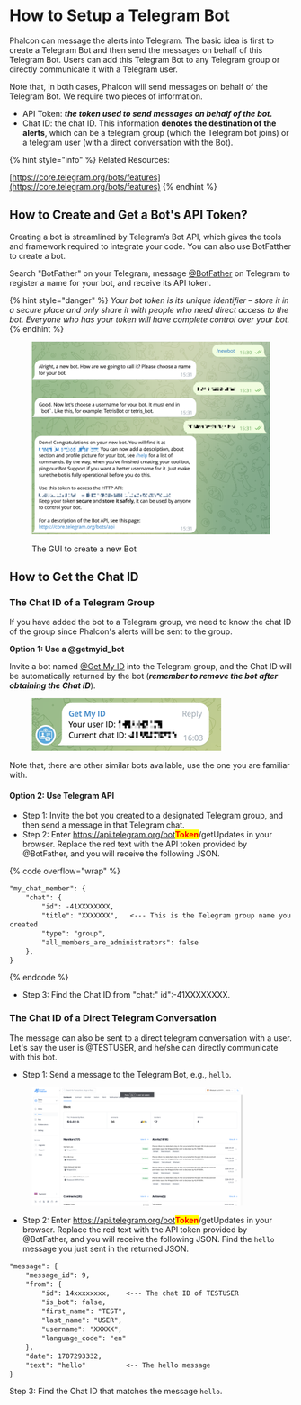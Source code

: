 # How to Setup a Telegram Bot

Phalcon can message the alerts into Telegram. The basic idea is first to create a Telegram Bot and then send the messages on behalf of this Telegram Bot. Users can add this Telegram Bot to any Telegram group or directly communicate it with a Telegram user.

Note that, in both cases, Phalcon will send messages on behalf of the Telegram Bot. We require two pieces of information.

* API Token: _**the token used to send messages on behalf of the bot.**_
* Chat ID: the chat ID. This information **denotes the destination of the alerts**, which can be a telegram group (which the Telegram bot joins) or a telegram user (with a direct conversation with the Bot).

{% hint style="info" %}
Related Resources:

[https://core.telegram.org/bots/features](https://core.telegram.org/bots/features)
{% endhint %}

## How to Create and Get a Bot's API Token?

Creating a bot is streamlined by Telegram’s Bot API, which gives the tools and framework required to integrate your code. You can also use BotFatther to create a bot.

Search "BotFather" on your Telegram, message [@BotFather](https://t.me/botfather) on Telegram to register a name for your bot, and receive its API token.

{% hint style="danger" %}
_Your bot token is its unique identifier – store it in a secure place and only share it with people who need direct access to the bot. Everyone who has your token will have complete control over your bot._
{% endhint %}

<figure><img src="../.gitbook/assets/image (1).png" alt=""><figcaption><p>The GUI to create a new Bot</p></figcaption></figure>

## How to Get the Chat ID

### The Chat ID of a Telegram Group

If you have added the bot to a Telegram group, we need to know the chat ID of the group since Phalcon's alerts will be sent to the group.&#x20;

**Option 1: Use a @getmyid\_bot**

Invite a bot named [@G](https://t.me/getmyid\_bot)[et My ID](https://t.me/getmyid\_bot) into the Telegram group, and the Chat ID will be automatically returned by the bot (_**remember to remove the bot after obtaining the Chat ID**_).

<figure><img src="../.gitbook/assets/image (3).png" alt="" width="337"><figcaption></figcaption></figure>

Note that, there are other similar bots available, use the one you are familiar with.

#### **Option 2: Use Telegram API**

* Step 1: Invite the bot you created to a designated Telegram group, and then send a message in that Telegram chat.
* Step 2: Enter https://api.telegram.org/bot<mark style="color:red;">**Token**</mark>/getUpdates in your browser. Replace the red text with the API token provided by @BotFather, and you will receive the following JSON.

{% code overflow="wrap" %}
```
"my_chat_member": {
    "chat": {
        "id": -41XXXXXXXX,
        "title": "XXXXXXX",   <--- This is the Telegram group name you created
        "type": "group", 
        "all_members_are_administrators": false
    },
}   
```
{% endcode %}

* Step 3: Find the Chat ID from "chat:" id":-41XXXXXXXX.

### The Chat ID of a Direct Telegram Conversation

The message can also be sent to a direct telegram conversation with a user. Let's say the user is @TESTUSER, and he/she can directly communicate with this bot.

* Step 1: Send a message to the Telegram Bot, e.g., `hello`.

<figure><img src="../.gitbook/assets/image (4).png" alt="" width="375"><figcaption></figcaption></figure>

* Step 2: Enter https://api.telegram.org/bot<mark style="color:red;">**Token**</mark>/getUpdates in your browser. Replace the red text with the API token provided by @BotFather, and you will receive the following JSON. Find the `hello` message you just sent in the returned JSON.

```
"message": {
    "message_id": 9,
    "from": {
        "id": 14xxxxxxxx,    <--- The chat ID of TESTUSER
        "is_bot": false,
        "first_name": "TEST",  
        "last_name": "USER",
        "username": "XXXXX",
        "language_code": "en"
    },
    "date": 1707293332,
    "text": "hello"          <-- The hello message
}
```

Step 3: Find the Chat ID that matches the message `hello`.
